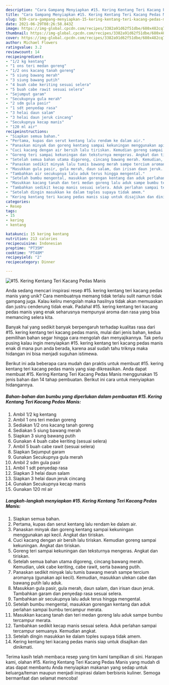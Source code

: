 ```yaml
---
description: "Cara Gampang Menyiapkan #15. Kering Kentang Teri Kacang Pedas Manis yang Sempurna"
title: "Cara Gampang Menyiapkan #15. Kering Kentang Teri Kacang Pedas Manis yang Sempurna"
slug: 939-cara-gampang-menyiapkan-15-kering-kentang-teri-kacang-pedas-manis-yang-sempurna
date: 2021-06-29T08:26:58.843Z
image: https://img-global.cpcdn.com/recipes/3382a91d62f51dbe/680x482cq70/15-kering-kentang-teri-kacang-pedas-manis-foto-resep-utama.jpg
thumbnail: https://img-global.cpcdn.com/recipes/3382a91d62f51dbe/680x482cq70/15-kering-kentang-teri-kacang-pedas-manis-foto-resep-utama.jpg
cover: https://img-global.cpcdn.com/recipes/3382a91d62f51dbe/680x482cq70/15-kering-kentang-teri-kacang-pedas-manis-foto-resep-utama.jpg
author: Michael Flowers
ratingvalue: 3.2
reviewcount: 14
recipeingredient:
- "1/2 kg kentang"
- "1 ons teri medan goreng"
- "1/2 ons kacang tanah goreng"
- "5 siung bawang merah"
- "3 siung bawang putih"
- "4 buah cabe keriting sesuai selera"
- "5 buah cabe rawit sesuai selera"
- "Sejumput garam"
- "Secukupnya gula merah"
- "2 sdm gula pasir"
- "1 sdt penyedap rasa"
- "3 helai daun salam"
- "3 helai daun jeruk cincang"
- "Secukupnya kecap manis"
- "120 ml air"
recipeinstructions:
- "Siapkan semua bahan."
- "Pertama, kupas dan serut kentang lalu rendam ke dalam air."
- "Panaskan minyak dan goreng kentang sampai kekuningan menggunakan api kecil. Angkat dan tiriskan."
- "Cuci kacang dengan air bersih lalu tiriskan. Kemudian goreng sampai kekuningan. Angkat dan tiriskan."
- "Goreng teri sampai kekuningan dan teksturnya mengeras. Angkat dan tiriskan."
- "Setelah semua bahan utama digoreng, cincang bawang merah. Kemudian, ulek cabe keriting, cabe rawit, serta bawang putih."
- "Panaskan sedikit minyak lalu tumis bawang merah sampe tercium aromanya (gunakan api kecil). Kemudian, masukkan ulekan cabe dan bawang putih lalu aduk."
- "Masukkan gula pasir, gula merah, daun salam, dan irisan daun jeruk. Tambahkan garam dan penyedap rasa sesuai selera."
- "Tambahkan air secukupnya lalu aduk terus hingga mengental."
- "Setelah bumbu mengental, masukkan gorengan kentang dan aduk perlahan sampai bumbu tercampur merata."
- "Masukkan kacang tanah dan teri medan goreng lalu aduk sampe bumbu tercampur merata."
- "Tambahkan sedikit kecap manis sesuai selera. Aduk perlahan sampai tercampur semuanya. Kemudian angkat."
- "Setelah dingin masukkan ke dalam toples supaya tidak amem."
- "Kering kentang teri kacang pedas manis siap untuk disajikan dan dinikmati."
categories:
- Resep
tags:
- 15
- kering
- kentang

katakunci: 15 kering kentang 
nutrition: 213 calories
recipecuisine: Indonesian
preptime: "PT35M"
cooktime: "PT48M"
recipeyield: "2"
recipecategory: Dinner

---
```



![#15. Kering Kentang Teri Kacang Pedas Manis](https://img-global.cpcdn.com/recipes/3382a91d62f51dbe/680x482cq70/15-kering-kentang-teri-kacang-pedas-manis-foto-resep-utama.jpg)

Anda sedang mencari inspirasi resep #15. kering kentang teri kacang pedas manis yang unik? Cara membuatnya memang tidak terlalu sulit namun tidak gampang juga. Kalau keliru mengolah maka hasilnya tidak akan memuaskan dan justru cenderung tidak enak. Padahal #15. kering kentang teri kacang pedas manis yang enak seharusnya mempunyai aroma dan rasa yang bisa memancing selera kita.



Banyak hal yang sedikit banyak berpengaruh terhadap kualitas rasa dari #15. kering kentang teri kacang pedas manis, mulai dari jenis bahan, kedua pemilihan bahan segar hingga cara mengolah dan menyajikannya. Tak perlu pusing kalau ingin menyiapkan #15. kering kentang teri kacang pedas manis enak di mana pun anda berada, karena asal sudah tahu triknya maka hidangan ini bisa menjadi suguhan istimewa.


Berikut ini ada beberapa cara mudah dan praktis untuk membuat #15. kering kentang teri kacang pedas manis yang siap dikreasikan. Anda dapat membuat #15. Kering Kentang Teri Kacang Pedas Manis menggunakan 15 jenis bahan dan 14 tahap pembuatan. Berikut ini cara untuk menyiapkan hidangannya.

<!--inarticleads1-->

##### Bahan-bahan dan bumbu yang diperlukan dalam pembuatan #15. Kering Kentang Teri Kacang Pedas Manis:

1. Ambil 1/2 kg kentang
1. Ambil 1 ons teri medan goreng
1. Sediakan 1/2 ons kacang tanah goreng
1. Sediakan 5 siung bawang merah
1. Siapkan 3 siung bawang putih
1. Gunakan 4 buah cabe keriting (sesuai selera)
1. Ambil 5 buah cabe rawit (sesuai selera)
1. Siapkan Sejumput garam
1. Gunakan Secukupnya gula merah
1. Ambil 2 sdm gula pasir
1. Ambil 1 sdt penyedap rasa
1. Siapkan 3 helai daun salam
1. Siapkan 3 helai daun jeruk cincang
1. Gunakan Secukupnya kecap manis
1. Gunakan 120 ml air




<!--inarticleads2-->

##### Langkah-langkah menyiapkan #15. Kering Kentang Teri Kacang Pedas Manis:

1. Siapkan semua bahan.
1. Pertama, kupas dan serut kentang lalu rendam ke dalam air.
1. Panaskan minyak dan goreng kentang sampai kekuningan menggunakan api kecil. Angkat dan tiriskan.
1. Cuci kacang dengan air bersih lalu tiriskan. Kemudian goreng sampai kekuningan. Angkat dan tiriskan.
1. Goreng teri sampai kekuningan dan teksturnya mengeras. Angkat dan tiriskan.
1. Setelah semua bahan utama digoreng, cincang bawang merah. Kemudian, ulek cabe keriting, cabe rawit, serta bawang putih.
1. Panaskan sedikit minyak lalu tumis bawang merah sampe tercium aromanya (gunakan api kecil). Kemudian, masukkan ulekan cabe dan bawang putih lalu aduk.
1. Masukkan gula pasir, gula merah, daun salam, dan irisan daun jeruk. Tambahkan garam dan penyedap rasa sesuai selera.
1. Tambahkan air secukupnya lalu aduk terus hingga mengental.
1. Setelah bumbu mengental, masukkan gorengan kentang dan aduk perlahan sampai bumbu tercampur merata.
1. Masukkan kacang tanah dan teri medan goreng lalu aduk sampe bumbu tercampur merata.
1. Tambahkan sedikit kecap manis sesuai selera. Aduk perlahan sampai tercampur semuanya. Kemudian angkat.
1. Setelah dingin masukkan ke dalam toples supaya tidak amem.
1. Kering kentang teri kacang pedas manis siap untuk disajikan dan dinikmati.




Terima kasih telah membaca resep yang tim kami tampilkan di sini. Harapan kami, olahan #15. Kering Kentang Teri Kacang Pedas Manis yang mudah di atas dapat membantu Anda menyiapkan makanan yang sedap untuk keluarga/teman maupun menjadi inspirasi dalam berbisnis kuliner. Semoga bermanfaat dan selamat mencoba!
